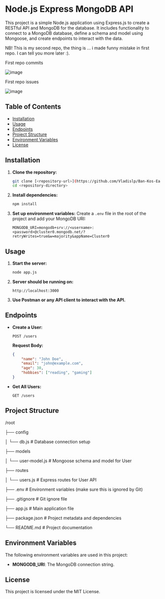 # Node.js Express MongoDB API

This project is a simple Node.js application using Express.js to create a RESTful API and MongoDB for the database. It includes functionality to connect to a MongoDB database, define a schema and model using Mongoose, and create endpoints to interact with the data.

NB! This is my second repo, the thing is ... i made funny mistake in first repo. I can tell you more later :).

First repo commits

![image](https://github.com/user-attachments/assets/02d1347e-ef03-4477-bd79-e194a00bfc14)

First repo issues

![image](https://github.com/user-attachments/assets/e87feb3d-e95a-45f5-966c-ab6d9d2db5c9)



## Table of Contents

- [Installation](#installation)
- [Usage](#usage)
- [Endpoints](#endpoints)
- [Project Structure](#project-structure)
- [Environment Variables](#environment-variables)
- [License](#license)

## Installation

1. **Clone the repository:**
    ```sh
    git clone [<repository-url>](https://github.com/Vladislp/Ban-Kos-Easy-1.git)
    cd <repository-directory>
    ```

2. **Install dependencies:**
    ```sh
    npm install
    ```

3. **Set up environment variables:**
    Create a `.env` file in the root of the project and add your MongoDB URI:
    ```plaintext
    MONGODB_URI=mongodb+srv://<username>:<password>@cluster0.mongodb.net/?retryWrites=true&w=majority&appName=Cluster0
    ```

## Usage

1. **Start the server:**
    ```sh
    node app.js
    ```

2. **Server should be running on:**
    ```plaintext
    http://localhost:3000
    ```

3. **Use Postman or any API client to interact with the API.**

## Endpoints

- **Create a User:**
    ```http
    POST /users
    ```
    **Request Body:**
    ```json
    {
        "name": "John Doe",
        "email": "john@example.com",
        "age": 30,
        "hobbies": ["reading", "gaming"]
    }
    ```

- **Get All Users:**
    ```http
    GET /users
    ```

## Project Structure

/root

  ├── config
  
  │   └── db.js             # Database connection setup
  
  ├── models
  
  │   └── user-model.js     # Mongoose schema and model for User
  
  ├── routes
  
  │   └── users.js          # Express routes for User API
  
  ├── .env                  # Environment variables (make sure this is ignored by Git)
  
  ├── .gitignore            # Git ignore file
  
  ├── app.js                # Main application file
  
  ├── package.json          # Project metadata and dependencies
  
  └── README.md             # Project documentation



## Environment Variables

The following environment variables are used in this project:

- **MONGODB_URI**: The MongoDB connection string.

## License

This project is licensed under the MIT License.

